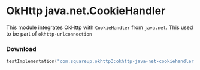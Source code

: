 OkHttp java.net.CookieHandler
=============================

This module integrates OkHttp with `CookieHandler` from `java.net`. This used to be part of `okhttp-urlconnection`

### Download

```kotlin
testImplementation("com.squareup.okhttp3:okhttp-java-net-cookiehandler:4.11.0")
```
